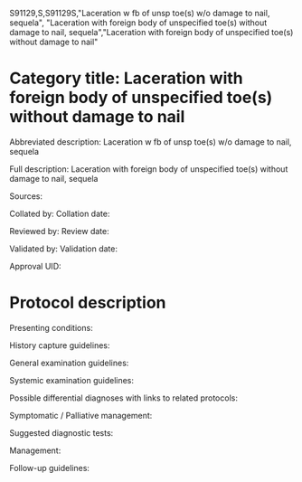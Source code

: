 S91129,S,S91129S,"Laceration w fb of unsp toe(s) w/o damage to nail, sequela", "Laceration with foreign body of unspecified toe(s) without damage to nail, sequela","Laceration with foreign body of unspecified toe(s) without damage to nail"
# Category title: Laceration with foreign body of unspecified toe(s) without damage to nail

Abbreviated description: Laceration w fb of unsp toe(s) w/o damage to nail, sequela

Full description: Laceration with foreign body of unspecified toe(s) without damage to nail, sequela

Sources:

Collated by:
Collation date:

Reviewed by:
Review date:

Validated by:
Validation date:

Approval UID:

# Protocol description

Presenting conditions:

History capture guidelines:

General examination guidelines:

Systemic examination guidelines:

Possible differential diagnoses with links to related protocols:

Symptomatic / Palliative management:

Suggested diagnostic tests:

Management:

Follow-up guidelines:
